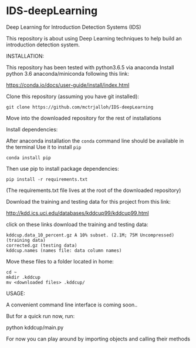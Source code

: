 # IDS-deepLearning

Deep Learning for Introduction Detection Systems (IDS)

This repository is about using Deep Learning techniques to help build an introduction detection system.

INSTALLATION:
  
This repository has been tested with python3.6.5 via anaconda
Install python 3.6 anaconda/miniconda following this link:

  https://conda.io/docs/user-guide/install/index.html

Clone this repository (assuming you have git installed):

    git clone https://github.com/mctrjalloh/IDS-deepLearning

Move into the downloaded repository for the rest of installations

Install dependencies:

After anaconda installation the `conda` command line should be available in the terminal
Use it to install `pip`

    conda install pip

Then use pip to install package dependencies:

    pip install -r requirements.txt

(The requirements.txt file lives at the root of the downloaded repository)

Download the training and testing data for this project from this link:

  http://kdd.ics.uci.edu/databases/kddcup99/kddcup99.html

click on these links download the training and testing data:

    kddcup.data_10_percent.gz A 10% subset. (2.1M; 75M Uncompressed) (training data)
    corrected.gz (testing data)
    kddcup.names (names file: data column names)
  
Move these files to a folder located in home:
  
    cd ~
    mkdir .kddcup
    mv <downloaded files> .kddcup/
   
  
  
USAGE:
  
 A convenient command line interface is coming soon..

But for a quick run now, run:
  
 python kddcup/main.py

For now you can play around by importing objects and calling their methods
